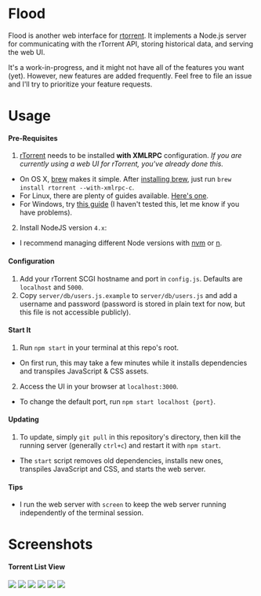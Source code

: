 # Flood
Flood is another web interface for [rtorrent](https://github.com/rakshasa/rtorrent). It implements a Node.js server for communicating with the rTorrent API, storing historical data, and serving the web UI.

It's a work-in-progress, and it might not have all of the features you want (yet). However, new features are added frequently. Feel free to file an issue and I'll try to prioritize your feature requests.

# Usage
#### Pre-Requisites
1. [rTorrent](https://github.com/rakshasa/rtorrent) needs to be installed __with XMLRPC__ configuration. _If you are currently using a web UI for rTorrent, you've already done this._
  * On OS X, [brew](http://brew.sh/) makes it simple. After [installing brew](http://brew.sh/), just run `brew install rtorrent --with-xmlrpc-c`.
  * For Linux, there are plenty of guides available. [Here's one](https://terminal28.com/how-to-install-and-configure-rutorrent-rtorrent-libtorrent-xmlrpc-screen-debian-7-wheezy/#4_Install_XMLRPC).
  * For Windows, try [this guide](https://rtwi.jmk.hu/wiki/rTorrentOnWindows) (I haven't tested this, let me know if you have problems).
2. Install NodeJS version `4.x`:
  * I recommend managing different Node versions with [nvm](https://github.com/creationix/nvm) or [n](https://github.com/tj/n).

#### Configuration
1. Add your rTorrent SCGI hostname and port in `config.js`. Defaults are `localhost` and `5000`.
2. Copy `server/db/users.js.example` to `server/db/users.js` and add a username and password (password is stored in plain text for now, but this file is not accessible publicly).

#### Start It
1. Run `npm start` in your terminal at this repo's root.
  * On first run, this may take a few minutes while it installs dependencies and transpiles JavaScript & CSS assets.
2. Access the UI in your browser at `localhost:3000`.
  * To change the default port, run `npm start localhost {port}`.

#### Updating
1. To update, simply `git pull` in this repository's directory, then kill the running server (generally `ctrl+c`) and restart it with `npm start`.
  * The `start` script removes old dependencies, installs new ones, transpiles JavaScript and CSS, and starts the web server.

#### Tips
* I run the web server with `screen` to keep the web server running independently of the terminal session.

# Screenshots
#### Torrent List View
![](https://s3.amazonaws.com/johnfurrow.com/share/flood-screenshot-a-0606.png)
![](https://s3.amazonaws.com/johnfurrow.com/share/flood-screenshot-b-0606.png)
![](https://s3.amazonaws.com/johnfurrow.com/share/flood-screenshot-c-0606.png)
![](https://s3.amazonaws.com/johnfurrow.com/share/flood-screenshot-d-0606.png)
![](https://s3.amazonaws.com/johnfurrow.com/share/flood-screenshot-e-0606.png)
![](https://s3.amazonaws.com/johnfurrow.com/share/flood-screenshot-f-0606.png)

